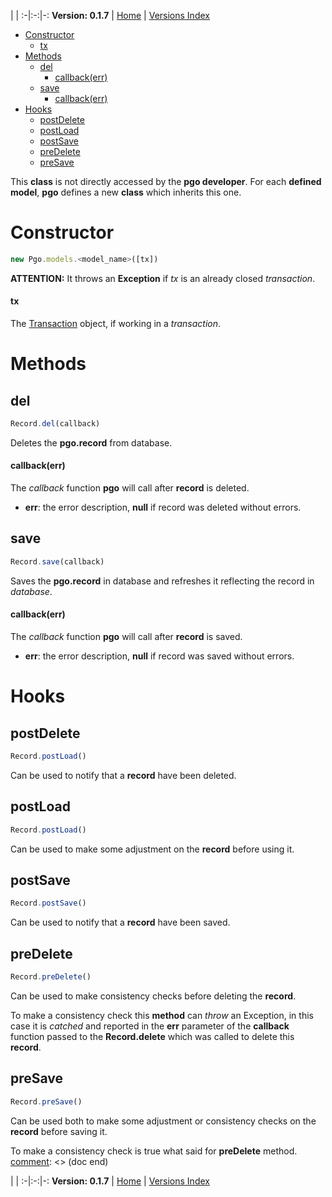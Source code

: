 
 | |
:-|:-:|-:
__Version: 0.1.7__ | [Home](Home.md) | [Versions Index](https://bitbucket.org/cicci/node-postgres-orm/src/master/doc/Index.md)

- [Constructor](#markdown-header-constructor)
    - [tx](#markdown-header-tx)
- [Methods](#markdown-header-methods)
    - [del](#markdown-header-del)
        - [callback(err)](#markdown-header-callback(err))
    - [save](#markdown-header-save)
        - [callback(err)](#markdown-header-callback(err))
- [Hooks](#markdown-header-hooks)
    - [postDelete](#markdown-header-postdelete)
    - [postLoad](#markdown-header-postload)
    - [postSave](#markdown-header-postsave)
    - [preDelete](#markdown-header-predelete)
    - [preSave](#markdown-header-presave)

[comment]: <> (doc begin)
This __class__ is not directly accessed by the __pgo developer__. For each __defined model__, 
__pgo__ defines a new __class__ which inherits this one.

# Constructor
```javascript
new Pgo.models.<model_name>([tx])
```

__ATTENTION:__ It throws an __Exception__ if _tx_ is an already closed _transaction_.

#### tx
The [Transaction](Transaction.md) object, if working in a _transaction_.

# Methods

## del
```javascript
Record.del(callback)
```

Deletes the __pgo.record__ from database.

#### callback(err)
The _callback_ function __pgo__ will call after __record__ is deleted.

* __err__: the error description, __null__ if record was deleted without errors.

## save
```javascript
Record.save(callback)
```

Saves the __pgo.record__ in database and refreshes it reflecting the record in _database_.

#### callback(err)
The _callback_ function __pgo__ will call after __record__ is saved.

* __err__: the error description, __null__ if record was saved without errors.

# Hooks

## postDelete
```javascript
Record.postLoad()
```

Can be used to notify that a __record__ have been deleted.

## postLoad
```javascript
Record.postLoad()
```

Can be used to make some adjustment on the __record__ before using it.

## postSave
```javascript
Record.postSave()
```

Can be used to notify that a __record__ have been saved.

## preDelete
```javascript
Record.preDelete()
```

Can be used to make consistency checks before deleting the __record__.

To make a consistency check this __method__ can _throw_ an Exception, in this case it is
_catched_ and reported in the __err__ parameter of the __callback__ function passed to the
__Record.delete__ which was called to delete this __record__.

## preSave
```javascript
Record.preSave()
```

Can be used both to make some adjustment or consistency checks on the __record__ before saving
it.

To make a consistency check is true what said for __preDelete__ method.
[comment]: <> (doc end)

 | |
:-|:-:|-:
__Version: 0.1.7__ | [Home](Home.md) | [Versions Index](https://bitbucket.org/cicci/node-postgres-orm/src/master/doc/Index.md)

